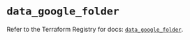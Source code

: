 # `data_google_folder`

Refer to the Terraform Registry for docs: [`data_google_folder`](https://registry.terraform.io/providers/hashicorp/google-beta/6.37.0/docs/data-sources/google_folder).

